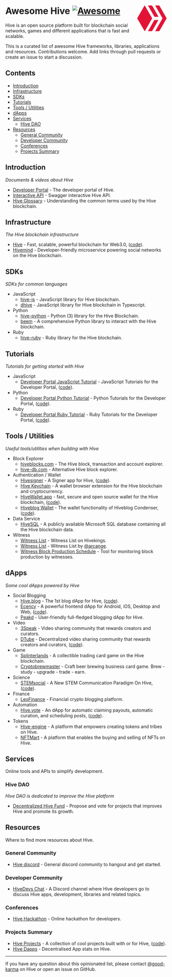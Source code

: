 
# Awesome Hive [![Awesome](https://awesome.re/badge.svg)](https://awesome.re)[<img src="hive@185x160.png" alt="Hive Logo" align="right" height="80">](https://hive.io)

Hive is an open source platform built for blockchain social networks, games and different applications that is fast and scalable.

This is a curated list of awesome Hive frameworks, libraries, applications and resources. Contributions welcome. Add links through pull requests or create an issue to start a discussion.

## Contents
- [Introduction](#introduction)
- [Infrastructure](#infrastructure)
- [SDKs](#sdks)
- [Tutorials](#tutorials)
- [Tools / Utilities](#tools--utilities)
- [dApps](#dapps)
- [Services](#services)
  - [Hive DAO](#hive-dao)
- [Resources](#resources)
  - [General Community](#general-community)
  - [Developer Community](#developer-community)
  - [Conferences](#conferences)
  - [Projects Summary](#projects-summary)

## Introduction

*Documents & videos about Hive*

- [Developer Portal](https://developers.hive.io/) - The developer portal of Hive.
- [Interactive API](https://hive.hivesigner.com/) - Swagger interactive Hive API.
- [Hive Glossary](https://developers.hive.io/glossary/#glossary-chain-basics) - Understanding the common terms used by the Hive blockchain.

## Infrastructure

*The Hive blockchain infrastructure*

- [Hive](https://hive.io/eco) - Fast, scalable, powerful blockchain for Web3.0, ([code](https://gitlab.syncad.com/hive/hive)).
- [Hivemind](https://gitlab.syncad.com/hive/hivemind) - Developer-friendly microservice powering social networks on the Hive blockchain.

## SDKs

*SDKs for common languages*

- JavaScript
  - [hive-js](https://www.npmjs.com/package/@hiveio/hive-js) - JavaScript library for Hive blockchain.
  - [dhive](https://www.npmjs.com/package/@hiveio/dhive) - JavaScript library for Hive blockchain in Typescript.
- Python
  - [hive-python](https://gitlab.syncad.com/hive/hive-python) - Python (3) library for the Hive Blockchain.
  - [beem](https://github.com/holgern/beem) - A comprehensive Python library to interact with the Hive blockchain.
- Ruby
  - [hive-ruby](https://gitlab.syncad.com/hive/hive-ruby) - Ruby library for the Hive blockchain.

## Tutorials

*Tutorials for getting started with Hive*

- JavaScript
  - [Developer Portal JavaScript Tutorial](https://developers.hive.io/tutorials/?js/#tutorials-javascript) - JavaScript Tutorials for the Developer Portal, ([code](https://gitlab.syncad.com/hive/devportal/-/tree/develop/tutorials/javascript)).
- Python
  - [Developer Portal Python Tutorial](https://developers.hive.io/tutorials/?py/#tutorials-python) - Python Tutorials for the Developer Portal, ([code](https://gitlab.syncad.com/hive/devportal/-/tree/develop/tutorials/python)).
- Ruby
  - [Developer Portal Ruby Tutorial](https://developers.hive.io/tutorials/?rb/#tutorials-ruby) - Ruby Tutorials for the Developer Portal, ([code](https://gitlab.syncad.com/hive/devportal/-/tree/develop/tutorials/ruby)).


## Tools / Utilities

*Useful tools/utilities when building with Hive*

- Block Explorer
  - [hiveblocks.com](http://hiveblocks.com) - The Hive block, transaction and account explorer.
  - [hive-db.com](https://hive-db.com/) - Alternative Hive block explorer.
- Authentication / Wallet
  - [Hivesigner](https://hivesigner.com) - A Signer app for Hive, ([code](https://github.com/ledgerconnect/hivesigner)).
  - [Hive Keychain](https://github.com/stoodkev/hive-keychain) - A wallet browser extension for the Hive blockchain and cryptocurrency.
  - [HiveWallet.app](https://hivewallet.app/) - fast, secure and open source wallet for the Hive blockchain, ([code](https://github.com/roelandp/hivewallet)).
  - [Hiveblog Wallet](https://wallet.hive.blog) - The wallet functionality of Hiveblog Condenser, ([code](https://gitlab.syncad.com/hive/wallet)).
- Data Service
  - [HiveSQL](https://hivesql.io/) - A publicly available Microsoft SQL database containing all the Hive blockchain data.
- Witness
  - [Witness List](https://hivekings.com/witnesses) - Witness List on Hivekings.
  - [Witness List](https://hive.arcange.eu/witnesses/) - Witness List by [@arcange](https://hive.blog/@arcange).
  - [Witness Block Production Schedule](https://hive.arcange.eu/schedule/) - Tool for monitoring block production by witnesses.

## dApps

*Some cool dApps powered by Hive*

- Social Blogging
  - [Hive.blog](https://hive.blog) - The 1st blog dApp for Hive, ([code](https://gitlab.syncad.com/hive/condenser)).
  - [Ecency](https://ecency.com/) - A powerful frontend dApp for Android, iOS, Desktop and Web, ([code](https://github.com/ecency)).
  - [Peakd](https://peakd.com) - User-friendly full-fledged blogging dApp for Hive.
- Video
  - [3Speak](https://3speak.online/) - Video sharing community that rewards creators and curators.
  - [DTube](https://d.tube/) - Decentralized video sharing community that rewards creators and curators, ([code](https://github.com/dtube)).
- Game
  - [Splinterlands](https://splinterlands.com/) - A collectible trading card game on the Hive blockchain.
  - [Cryptobrewmaster](https://www.cryptobrewmaster.io/) - Craft beer brewing business card game. Brew - study - upgrade - trade - earn.
- Science
  - [STEMsocial](https://stem.openhive.network/) - A New STEM Communication Paradigm On Hive, ([code](https://github.com/BFuks/STEMsocial)).
- Finance
  - [LeoFinance](https://leofinance.io) - Financial crypto blogging platform.
- Automation
  - [Hive.vote](https://hive.vote) - An dApp for automatic claiming payouts, automatic curation, and scheduling posts, ([code](https://github.com/mahdiyari/steemauto)).
- Tokens
  - [Hive-engine](https://hive-engine.com/) - A platform that empowers creating tokens and tribes on Hive.
  - [NFTMart](https://nftm.art) - A platform that enables the buying and selling of NFTs on Hive.

## Services

Online tools and APIs to simplify development.

### Hive DAO

*Hive DAO is dedicated to improve the Hive platform*

- [Decentralized Hive Fund](https://developers.hive.io/services/#services-dhf) - Propose and vote for projects that improves Hive and promote its growth.

## Resources

Where to find more resources about Hive.

### General Community

- [Hive discord](https://discord.gg/mfufwsw56Q) - General discord community to hangout and get started.

### Developer Community

- [HiveDevs Chat](https://discord.gg/4mn5S9t) - A Discord channel where Hive developers go to discuss Hive apps, development, libraries and related topics.

### Conferences

- [Hive Hackathon](https://hivehackathon.com/) - Online hackathon for developers.

### Projects Summary

- [Hive Projects](https://hiveprojects.io/) - A collection of cool projects built with or for Hive, ([code](https://github.com/wise-team/hiveprojects.io)).
- [Hive Dapps](https://hivedapps.com) - Decentralised App stats on Hive.

---

If you have any question about this opinionated list, please contact [@good-karma](https://ecency.com/@good-karma) on Hive or open an issue on GitHub.
